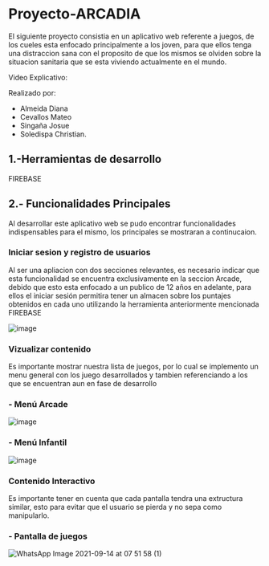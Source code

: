 # Proyecto-ARCADIA

El siguiente proyecto consistia en un aplicativo web referente a juegos, de los cueles esta enfocado principalmente a los joven, para que ellos tenga una distraccion sana con el proposito de que los mismos se olviden sobre la situacion sanitaria que se esta viviendo actualmente en el mundo.

Video Explicativo: 

Realizado por:
- Almeida Diana 
- Cevallos Mateo 
- Singaña Josue 
- Soledispa Christian.

## 1.-Herramientas de desarrollo

FIREBASE

## 2.- Funcionalidades Principales

Al desarrollar este aplicativo web se pudo encontrar funcionalidades indispensables para el mismo, los principales se mostraran a continucaion.

### Iniciar sesion y registro de usuarios

Al ser una apliacion con dos secciones relevantes, es necesario indicar que esta funcionalidad se encuentra exclusivamente en la seccion Arcade, debido que esto esta enfocado a un publico de 12 años en adelante, para ellos el iniciar sesión permitira tener un almacen sobre los puntajes obtenidos en cada uno utilizando la herramienta anteriormente mencionada FIREBASE

![image](https://user-images.githubusercontent.com/65979995/133363873-9c15a63c-9aa6-4ab8-b3da-a6b7e7276ad3.png)

### Vizualizar contenido

Es importante mostrar nuestra lista de juegos, por lo cual se implemento un menu general con los juego desarrollados y tambien referenciando a los que se encuentran aun en fase de desarrollo

### - Menú Arcade
![image](https://user-images.githubusercontent.com/65979995/133364178-f4983c49-aa31-4e94-a646-9a821bdbc68a.png)
### - Menú Infantil
![image](https://user-images.githubusercontent.com/65979995/133364227-46ee53eb-1f0d-44df-b911-91c628c7c9a6.png)

### Contenido Interactivo
Es importante tener en cuenta que cada pantalla tendra una extructura similar, esto para evitar que el usuario se pierda y no sepa como manipularlo.

### - Pantalla de juegos

![WhatsApp Image 2021-09-14 at 07 51 58 (1)](https://user-images.githubusercontent.com/65979995/133364645-553fdfcd-5a22-4efc-8936-b5782b69da8e.jpeg)

